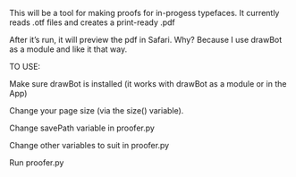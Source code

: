 This will be a tool for making proofs for in-progess typefaces. It currently reads .otf files and creates a print-ready .pdf

After it’s run, it will preview the pdf in Safari. Why? Because I use drawBot as a module and like it that way.

TO USE:

Make sure drawBot is installed (it works with drawBot as a module or in the App)

Change your page size (via the size() variable).

Change savePath variable in proofer.py

Change other variables to suit in proofer.py

Run proofer.py
